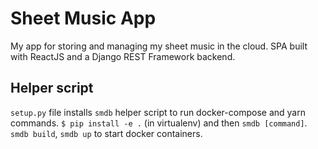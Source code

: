 # Sheet Music App
My app for storing and managing my sheet music in the cloud. SPA built with ReactJS and a
Django REST Framework backend.


## Helper script
`setup.py` file installs `smdb` helper script to run docker-compose and yarn commands.
`$ pip install -e .` (in virtualenv) and then `smdb [command]`. `smdb build`, `smdb up` 
to start docker containers.